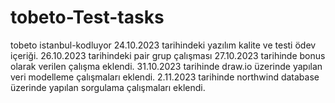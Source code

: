 # tobeto-Test-tasks
tobeto istanbul-kodluyor
24.10.2023 tarihindeki yazılım kalite ve testi ödev içeriği.
26.10.2023 tarihindeki pair grup çalışması
27.10.2023 tarihinde bonus olarak verilen çalışma eklendi.
31.10.2023 tarihinde draw.io üzerinde yapılan veri modelleme çalışmaları eklendi.
2.11.2023 tarihinde northwind database üzerinde yapılan sorgulama çalışmaları eklendi.
